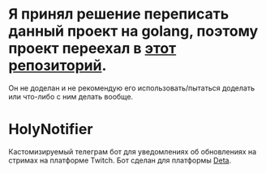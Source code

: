 # Я принял решение переписать данный проект на golang, поэтому проект переехал в [этот репозиторий](https://github.com/holy-jesus/HolyNotifier).

Он не доделан и не рекомендую его использовать/пытаться доделать или что-либо с ним делать вообще.

# HolyNotifier

Кастомизируемый телеграм бот для уведомлениях об обновлениях на стримах на платформе Twitch. Бот сделан для платформы [Deta](https://deta.space/).
